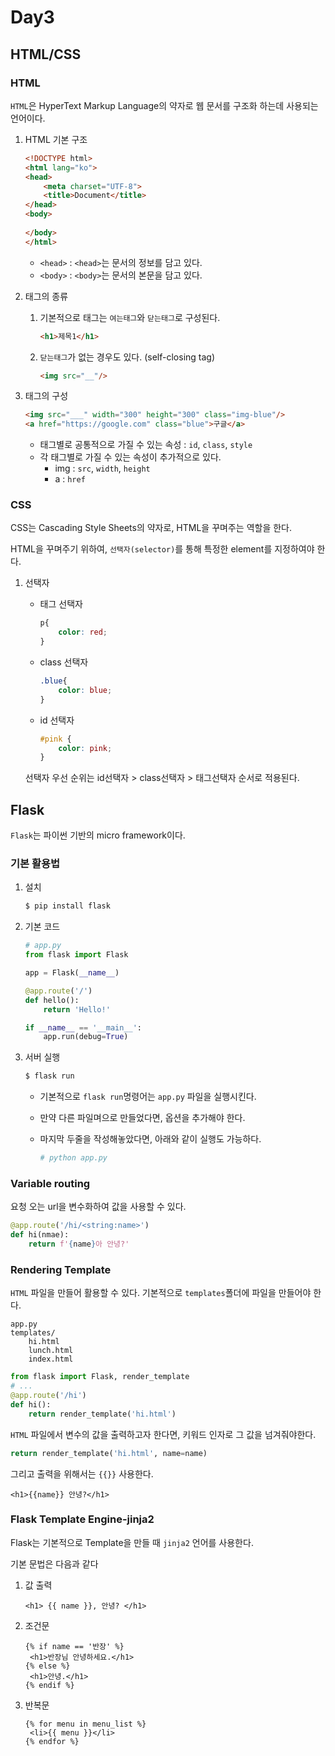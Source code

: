 # Day3

## HTML/CSS

### HTML

`HTML`은 HyperText Markup Language의 약자로 웹 문서를 구조화 하는데 사용되는 언어이다.

1. HTML 기본 구조

   ```html
   <!DOCTYPE html>
   <html lang="ko">
   <head>
       <meta charset="UTF-8">
       <title>Document</title>
   </head>
   <body>
       
   </body>
   </html>
   ```

   * `<head>` : `<head>`는 문서의 정보를 담고 있다.
   * `<body>` : `<body>`는 문서의 본문을 담고 있다.

2. 태그의 종류

   1. 기본적으로 태그는 `여는태그`와 `닫는태그`로 구성된다.

      ```html
      <h1>제목1</h1>
      ```

   2. `닫는태그`가 없는 경우도 있다. (self-closing tag)

      ``` html
      <img src="__"/>
      ```

3. 태그의 구성

   ```html
   <img src="___" width="300" height="300" class="img-blue"/>
   <a href="https://google.com" class="blue">구글</a>
   ```

   * 태그별로 공통적으로 가질 수 있는 속성 : `id`, `class`, `style`
   * 각 태그별로 가질 수 있는 속성이 추가적으로 있다.
     * img : `src`, `width`, `height`
     * a : `href`

###  CSS

CSS는 Cascading Style Sheets의 약자로, HTML을 꾸며주는 역할을 한다.

HTML을 꾸며주기 위하여, `선택자(selector)`를 통해 특정한 element를 지정하여야 한다.

1. 선택자

   * 태그 선택자

     ```css
     p{
         color: red;
     }
     ```

   * class 선택자

     ```css
     .blue{
         color: blue;
     }
     ```

   * id 선택자

     ```css
     #pink {
         color: pink;
     }
     ```

    선택자 우선 순위는 id선택자 > class선택자 > 태그선택자 순서로 적용된다.



## Flask

`Flask`는 파이썬 기반의 micro framework이다.

### 기본 활용법

1. 설치

   ```bash
   $ pip install flask
   ```

2. 기본 코드

   ```python
   # app.py
   from flask import Flask
   
   app = Flask(__name__)
   
   @app.route('/')
   def hello():
       return 'Hello!'
   
   if __name__ == '__main__':
       app.run(debug=True)
   ```

3. 서버 실행

   ```bash
   $ flask run
   ```

   * 기본적으로 `flask run`명령어는 `app.py` 파일을 실행시킨다.

   * 만약 다른 파일며으로 만들었다면, 옵션을 추가해야 한다.

   * 마지막 두줄을 작성해놓았다면, 아래와 같이 실행도 가능하다.

     ``` bash
     # python app.py
     ```



### Variable routing

요청 오는 url을 변수화하여 값을 사용할 수 있다.

```python
@app.route('/hi/<string:name>')
def hi(nmae):
    return f'{name}아 안녕?'
```



### Rendering Template

`HTML` 파일을 만들어 활용할 수 있다. 기본적으로 `templates`폴더에 파일을 만들어야 한다.

```
app.py
templates/
	hi.html
	lunch.html
	index.html
```

```python
from flask import Flask, render_template
# ...
@app.route('/hi')
def hi():
    return render_template('hi.html')
```

`HTML` 파일에서 변수의 값을 출력하고자 한다면, 키워드 인자로 그 값을 넘겨줘야한다.

```python
return render_template('hi.html', name=name)
```

그리고 출력을 위해서는 `{{}}` 사용한다.

```jinja2
<h1>{{name}} 안녕?</h1>
```



### Flask Template Engine-jinja2

Flask는 기본적으로 Template을 만들 때 `jinja2` 언어를 사용한다.

기본 문법은 다음과 같다

1. 값 출력

   ```jinja2
   <h1> {{ name }}, 안녕? </h1>
   ```

2. 조건문

   ```jinja2
   {% if name == '반장' %}
   	<h1>반장님 안녕하세요.</h1>
   {% else %}
   	<h1>안녕.</h1>
   {% endif %}
   ```

3. 반복문

   ``` jinja2
   {% for menu in menu_list %}
   	<li>{{ menu }}</li>
   {% endfor %}
   ```

   

